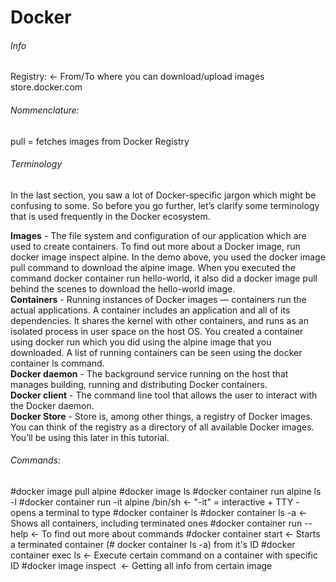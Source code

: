 # Docker



###### Info
Registry:                                       <- From/To where you can download/upload images
store.docker.com


###### Nommenclature:
pull = fetches images from Docker Registry

###### Terminology
In the last section, you saw a lot of Docker-specific jargon which might be confusing to some. So before you go further, let’s clarify some terminology that is used frequently in the Docker ecosystem.

**Images** - The file system and configuration of our application which are used to create containers. To find out more about a Docker image, run docker image inspect alpine. In the demo above, you used the docker image pull command to download the alpine image. When you executed the command docker container run hello-world, it also did a docker image pull behind the scenes to download the hello-world image.                                     
**Containers** - Running instances of Docker images — containers run the actual applications. A container includes an application and all of its dependencies. It shares the kernel with other containers, and runs as an isolated process in user space on the host OS. You created a container using docker run which you did using the alpine image that you downloaded. A list of running containers can be seen using the docker container ls command.                        
**Docker daemon** - The background service running on the host that manages building, running and distributing Docker containers.         
**Docker client** - The command line tool that allows the user to interact with the Docker daemon.               
**Docker Store** - Store is, among other things, a registry of Docker images. You can think of the registry as a directory of all available Docker images. You’ll be using this later in this tutorial.           




###### Commands:

#docker image pull alpine
#docker image ls
#docker container run alpine ls -l
#docker container run -it alpine /bin/sh       <- "-it" = interactive + TTY - opens a terminal to type
#docker container ls
#docker container ls -a                        <- Shows all containers, including terminated ones
#docker container run --help                   <- To find out more about commands
#docker container start <container ID>         <- Starts a terminated container (# docker container ls -a) from it's ID
#docker container exec <container ID> ls       <- Execute certain command on a container with specific ID
#docker image inspect <IMAGE NAME>             <- Getting all info from certain image
